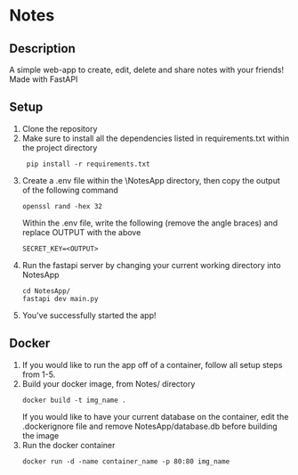 # Notes

## Description
A simple web-app to create, edit, delete and share notes with your friends! Made with FastAPI 

## Setup
1. Clone the repository<br>
2. Make sure to install all the dependencies listed in requirements.txt within the project directory
   ```shell
    pip install -r requirements.txt
    ```
4. Create a .env file within the \NotesApp directory, then copy the output of the following command
     ```shell
    openssl rand -hex 32
    ```
    Within the .env file, write the following (remove the angle braces) and replace OUTPUT with the above
   ```shell
   SECRET_KEY=<OUTPUT>
   ```
6. Run the fastapi server by changing your current working directory into NotesApp
   ```shell
   cd NotesApp/
   fastapi dev main.py
   ```
7. You've successfully started the app!
   
## Docker
1. If you would like to run the app off of a container, follow all setup steps from 1-5.
2. Build your docker image, from Notes/ directory
   ```shell
   docker build -t img_name .
   ```
   If you would like to have your current database on the container, edit the .dockerignore file and remove NotesApp/database.db before building the image
3. Run the docker container
   ```shell
   docker run -d -name container_name -p 80:80 img_name
   ```
